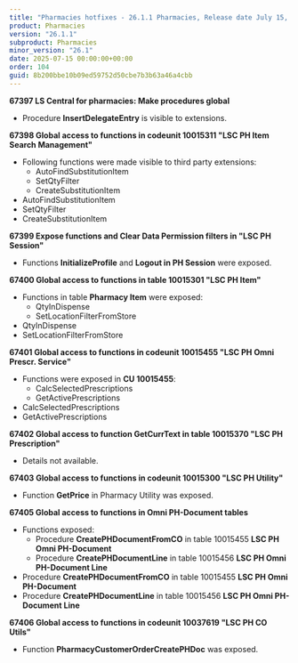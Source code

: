 ```yaml
---
title: "Pharmacies hotfixes - 26.1.1 Pharmacies, Release date July 15, 2025 - Hotfixes"
product: Pharmacies
version: "26.1.1"
subproduct: Pharmacies
minor_version: "26.1"
date: 2025-07-15 00:00:00+00:00
order: 104
guid: 8b200bbe10b09ed59752d50cbe7b3b63a46a4cbb
---
```


<strong>67397 LS Central for pharmacies: Make procedures global</strong>
<ul><li>Procedure <b>InsertDelegateEntry</b> is visible to extensions.</li></ul>
<strong>67398 Global access to functions in codeunit 10015311 "LSC PH Item Search Management"</strong>
<ul><li>Following functions were made visible to third party extensions:<ul><li>AutoFindSubstitutionItem</li><li>SetQtyFilter</li><li>CreateSubstitutionItem</li></ul></li>
<li>AutoFindSubstitutionItem</li>
<li>SetQtyFilter</li>
<li>CreateSubstitutionItem</li></ul>
<strong>67399 Expose functions and Clear Data Permission filters in "LSC PH Session"</strong>
<ul><li>Functions <b>InitializeProfile</b> and <b>Logout in PH Session</b> were exposed.</li></ul>
<strong>67400 Global access to functions in table 10015301 "LSC PH Item"</strong>
<ul><li>Functions in table <b>Pharmacy Item</b> were exposed:<ul><li>QtyInDispense</li><li>SetLocationFilterFromStore</li></ul></li>
<li>QtyInDispense</li>
<li>SetLocationFilterFromStore</li></ul>
<strong>67401 Global access to functions in codeunit 10015455 "LSC PH Omni Prescr. Service"</strong>
<ul><li>Functions were exposed in <b>CU 10015455</b>:<ul><li>CalcSelectedPrescriptions</li><li>GetActivePrescriptions</li></ul></li>
<li>CalcSelectedPrescriptions</li>
<li>GetActivePrescriptions</li></ul>
<strong>67402 Global access to function GetCurrText in table 10015370 "LSC PH Prescription"</strong>
<ul><li>Details not available.</li></ul>
<strong>67403 Global access to functions in codeunit 10015300 "LSC PH Utility"</strong>
<ul><li>Function <b>GetPrice</b> in Pharmacy Utility was exposed.</li></ul>
<strong>67405 Global access to functions in Omni PH-Document tables</strong>
<ul><li>Functions exposed:<ul><li>Procedure <b>CreatePHDocumentFromCO</b> in table 10015455 <b>LSC PH Omni PH-Document</b></li><li>Procedure <b>CreatePHDocumentLine</b> in  table 10015456 <b>LSC PH Omni PH-Document Line</b></li></ul></li>
<li>Procedure <b>CreatePHDocumentFromCO</b> in table 10015455 <b>LSC PH Omni PH-Document</b></li>
<li>Procedure <b>CreatePHDocumentLine</b> in  table 10015456 <b>LSC PH Omni PH-Document Line</b></li></ul>
<strong>67406 Global access to functions in codeunit 10037619 "LSC PH CO Utils"</strong>
<ul><li>Function <b>PharmacyCustomerOrderCreatePHDoc</b> was exposed.</li></ul>
